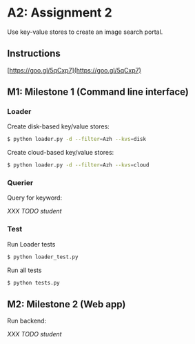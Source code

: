 # A2: Assignment 2
Use key-value stores to create an image search portal.


## Instructions

[https://goo.gl/5qCxp7](https://goo.gl/5qCxp7)

## M1: Milestone 1 (Command line interface)

### Loader
Create disk-based key/value stores:

```bash
$ python loader.py -d --filter=Azh --kvs=disk
```


Create cloud-based key/value stores:

```bash
$ python loader.py -d --filter=Azh --kvs=cloud
```


### Querier

Query for keyword:

*XXX TODO student*



### Test 

Run Loader tests
```bash
$ python loader_test.py
```


Run all tests
```bash
$ python tests.py
```


## M2: Milestone 2 (Web app)

Run backend:

*XXX TODO student*

